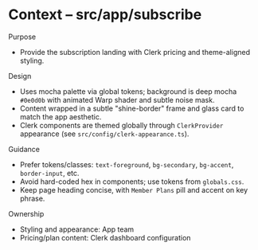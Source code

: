 # Context – src/app/subscribe

Purpose
- Provide the subscription landing with Clerk pricing and theme-aligned styling.

Design
- Uses mocha palette via global tokens; background is deep mocha `#0e0d0b` with animated Warp shader and subtle noise mask.
- Content wrapped in a subtle "shine-border" frame and glass card to match the app aesthetic.
- Clerk components are themed globally through `ClerkProvider` appearance (see `src/config/clerk-appearance.ts`).

Guidance
- Prefer tokens/classes: `text-foreground`, `bg-secondary`, `bg-accent`, `border-input`, etc.
- Avoid hard-coded hex in components; use tokens from `globals.css`.
- Keep page heading concise, with `Member Plans` pill and accent on key phrase.

Ownership
- Styling and appearance: App team
- Pricing/plan content: Clerk dashboard configuration

